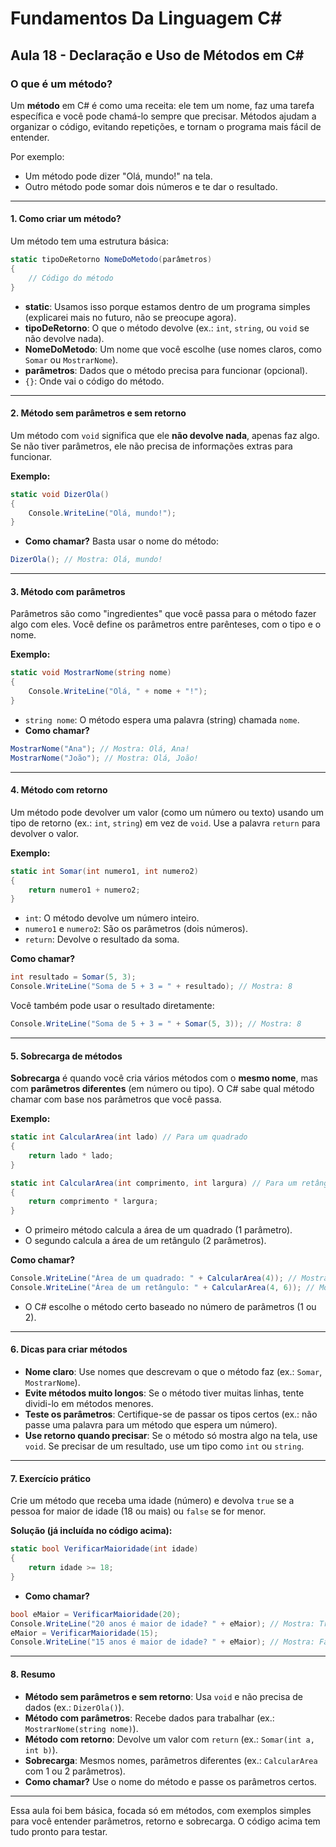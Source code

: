 
# Fundamentos Da Linguagem C#

## **Aula 18 - Declaração e Uso de Métodos em C#**

### **O que é um método?**
Um **método** em C# é como uma receita: ele tem um nome, faz uma tarefa específica e você pode chamá-lo sempre que precisar. Métodos ajudam a organizar o código, evitando repetições, e tornam o programa mais fácil de entender.

Por exemplo:
- Um método pode dizer "Olá, mundo!" na tela.
- Outro método pode somar dois números e te dar o resultado.

---

#### **1. Como criar um método?**
Um método tem uma estrutura básica:
```csharp
static tipoDeRetorno NomeDoMetodo(parâmetros)
{
    // Código do método
}
```
- **static**: Usamos isso porque estamos dentro de um programa simples (explicarei mais no futuro, não se preocupe agora).
- **tipoDeRetorno**: O que o método devolve (ex.: `int`, `string`, ou `void` se não devolve nada).
- **NomeDoMetodo**: Um nome que você escolhe (use nomes claros, como `Somar` ou `MostrarNome`).
- **parâmetros**: Dados que o método precisa para funcionar (opcional).
- `{}`: Onde vai o código do método.

---

#### **2. Método sem parâmetros e sem retorno**
Um método com `void` significa que ele **não devolve nada**, apenas faz algo. Se não tiver parâmetros, ele não precisa de informações extras para funcionar.

**Exemplo:**
```csharp
static void DizerOla()
{
    Console.WriteLine("Olá, mundo!");
}
```
- **Como chamar?** Basta usar o nome do método:
```csharp
DizerOla(); // Mostra: Olá, mundo!
```

---

#### **3. Método com parâmetros**
Parâmetros são como "ingredientes" que você passa para o método fazer algo com eles. Você define os parâmetros entre parênteses, com o tipo e o nome.

**Exemplo:**
```csharp
static void MostrarNome(string nome)
{
    Console.WriteLine("Olá, " + nome + "!");
}
```
- `string nome`: O método espera uma palavra (string) chamada `nome`.
- **Como chamar?**
```csharp
MostrarNome("Ana"); // Mostra: Olá, Ana!
MostrarNome("João"); // Mostra: Olá, João!
```

---

#### **4. Método com retorno**
Um método pode devolver um valor (como um número ou texto) usando um tipo de retorno (ex.: `int`, `string`) em vez de `void`. Use a palavra `return` para devolver o valor.

**Exemplo:**
```csharp
static int Somar(int numero1, int numero2)
{
    return numero1 + numero2;
}
```
- `int`: O método devolve um número inteiro.
- `numero1` e `numero2`: São os parâmetros (dois números).
- `return`: Devolve o resultado da soma.

**Como chamar?**
```csharp
int resultado = Somar(5, 3);
Console.WriteLine("Soma de 5 + 3 = " + resultado); // Mostra: 8
```

Você também pode usar o resultado diretamente:
```csharp
Console.WriteLine("Soma de 5 + 3 = " + Somar(5, 3)); // Mostra: 8
```

---

#### **5. Sobrecarga de métodos**
**Sobrecarga** é quando você cria vários métodos com o **mesmo nome**, mas com **parâmetros diferentes** (em número ou tipo). O C# sabe qual método chamar com base nos parâmetros que você passa.

**Exemplo:**
```csharp
static int CalcularArea(int lado) // Para um quadrado
{
    return lado * lado;
}

static int CalcularArea(int comprimento, int largura) // Para um retângulo
{
    return comprimento * largura;
}
```
- O primeiro método calcula a área de um quadrado (1 parâmetro).
- O segundo calcula a área de um retângulo (2 parâmetros).

**Como chamar?**
```csharp
Console.WriteLine("Área de um quadrado: " + CalcularArea(4)); // Mostra: 16
Console.WriteLine("Área de um retângulo: " + CalcularArea(4, 6)); // Mostra: 24
```

- O C# escolhe o método certo baseado no número de parâmetros (1 ou 2).

---

#### **6. Dicas para criar métodos**
- **Nome claro**: Use nomes que descrevam o que o método faz (ex.: `Somar`, `MostrarNome`).
- **Evite métodos muito longos**: Se o método tiver muitas linhas, tente dividi-lo em métodos menores.
- **Teste os parâmetros**: Certifique-se de passar os tipos certos (ex.: não passe uma palavra para um método que espera um número).
- **Use retorno quando precisar**: Se o método só mostra algo na tela, use `void`. Se precisar de um resultado, use um tipo como `int` ou `string`.

---

#### **7. Exercício prático**
Crie um método que receba uma idade (número) e devolva `true` se a pessoa for maior de idade (18 ou mais) ou `false` se for menor.

**Solução (já incluída no código acima):**
```csharp
static bool VerificarMaioridade(int idade)
{
    return idade >= 18;
}
```
- **Como chamar?**
```csharp
bool eMaior = VerificarMaioridade(20);
Console.WriteLine("20 anos é maior de idade? " + eMaior); // Mostra: True
eMaior = VerificarMaioridade(15);
Console.WriteLine("15 anos é maior de idade? " + eMaior); // Mostra: False
```

---

#### **8. Resumo**
- **Método sem parâmetros e sem retorno**: Usa `void` e não precisa de dados (ex.: `DizerOla()`).
- **Método com parâmetros**: Recebe dados para trabalhar (ex.: `MostrarNome(string nome)`).
- **Método com retorno**: Devolve um valor com `return` (ex.: `Somar(int a, int b)`).
- **Sobrecarga**: Mesmos nomes, parâmetros diferentes (ex.: `CalcularArea` com 1 ou 2 parâmetros).
- **Como chamar?** Use o nome do método e passe os parâmetros certos.

---

Essa aula foi bem básica, focada só em métodos, com exemplos simples para você entender parâmetros, retorno e sobrecarga. O código acima tem tudo pronto para testar.
